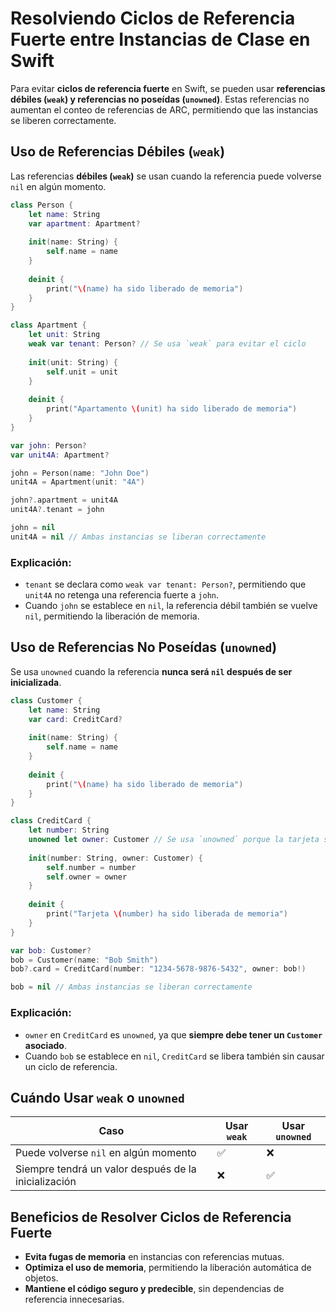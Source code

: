 # Resolviendo Ciclos de Referencia Fuerte entre Instancias de Clase en Swift

Para evitar **ciclos de referencia fuerte** en Swift, se pueden usar **referencias débiles (`weak`) y referencias no poseídas (`unowned`)**. Estas referencias no aumentan el conteo de referencias de ARC, permitiendo que las instancias se liberen correctamente.

## Uso de Referencias Débiles (`weak`)
Las referencias **débiles (`weak`)** se usan cuando la referencia puede volverse `nil` en algún momento.

```swift
class Person {
    let name: String
    var apartment: Apartment?
    
    init(name: String) {
        self.name = name
    }
    
    deinit {
        print("\(name) ha sido liberado de memoria")
    }
}

class Apartment {
    let unit: String
    weak var tenant: Person? // Se usa `weak` para evitar el ciclo
    
    init(unit: String) {
        self.unit = unit
    }
    
    deinit {
        print("Apartamento \(unit) ha sido liberado de memoria")
    }
}

var john: Person?
var unit4A: Apartment?

john = Person(name: "John Doe")
unit4A = Apartment(unit: "4A")

john?.apartment = unit4A
unit4A?.tenant = john

john = nil
unit4A = nil // Ambas instancias se liberan correctamente
```

### Explicación:
- `tenant` se declara como `weak var tenant: Person?`, permitiendo que `unit4A` no retenga una referencia fuerte a `john`.
- Cuando `john` se establece en `nil`, la referencia débil también se vuelve `nil`, permitiendo la liberación de memoria.

## Uso de Referencias No Poseídas (`unowned`)
Se usa `unowned` cuando la referencia **nunca será `nil` después de ser inicializada**.

```swift
class Customer {
    let name: String
    var card: CreditCard?
    
    init(name: String) {
        self.name = name
    }
    
    deinit {
        print("\(name) ha sido liberado de memoria")
    }
}

class CreditCard {
    let number: String
    unowned let owner: Customer // Se usa `unowned` porque la tarjeta siempre tendrá un dueño
    
    init(number: String, owner: Customer) {
        self.number = number
        self.owner = owner
    }
    
    deinit {
        print("Tarjeta \(number) ha sido liberada de memoria")
    }
}

var bob: Customer?
bob = Customer(name: "Bob Smith")
bob?.card = CreditCard(number: "1234-5678-9876-5432", owner: bob!)

bob = nil // Ambas instancias se liberan correctamente
```

### Explicación:
- `owner` en `CreditCard` es `unowned`, ya que **siempre debe tener un `Customer` asociado**.
- Cuando `bob` se establece en `nil`, `CreditCard` se libera también sin causar un ciclo de referencia.

## Cuándo Usar `weak` o `unowned`
| Caso | Usar `weak` | Usar `unowned` |
|------|------------|---------------|
| Puede volverse `nil` en algún momento | ✅ | ❌ |
| Siempre tendrá un valor después de la inicialización | ❌ | ✅ |

## Beneficios de Resolver Ciclos de Referencia Fuerte
- **Evita fugas de memoria** en instancias con referencias mutuas.
- **Optimiza el uso de memoria**, permitiendo la liberación automática de objetos.
- **Mantiene el código seguro y predecible**, sin dependencias de referencia innecesarias.

